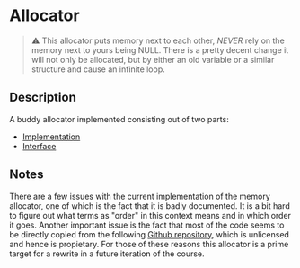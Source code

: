 # Allocator
> :warning: This allocator puts memory next to each other, _NEVER_
> rely on the memory next to yours being NULL. There is a pretty
> decent change it will not only be allocated, but by either an
> old variable or a similar structure and cause an infinite loop.

## Description
A buddy allocator implemented consisting out of two parts:
- [Implementation](include/allocator.h)
- [Interface](include/mem_alloc.h)

## Notes
There are a few issues with the current implementation of the memory
allocator, one of which is the fact that it is badly documented. It is
a bit hard to figure out what terms as "order" in this context means
and in which order it goes. Another important issue is the fact that
most of the code seems to be directly copied from the following [Github
repository](https://github.com/block8437/buddyalloc), which is
unlicensed and hence is propietary. For those of these reasons this
allocator is a prime target for a rewrite in a future iteration of the
course.
